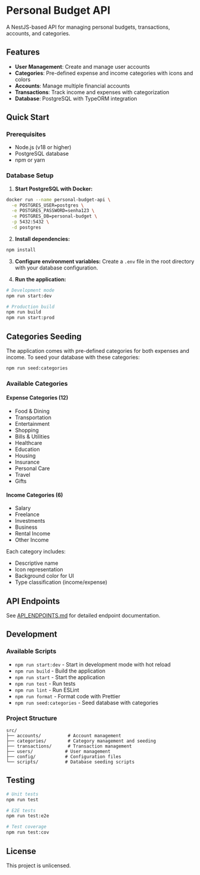 # Personal Budget API

A NestJS-based API for managing personal budgets, transactions, accounts, and categories.

## Features

- **User Management**: Create and manage user accounts
- **Categories**: Pre-defined expense and income categories with icons and colors
- **Accounts**: Manage multiple financial accounts
- **Transactions**: Track income and expenses with categorization
- **Database**: PostgreSQL with TypeORM integration

## Quick Start

### Prerequisites

- Node.js (v18 or higher)
- PostgreSQL database
- npm or yarn

### Database Setup

1. **Start PostgreSQL with Docker:**
```bash
docker run --name personal-budget-api \
  -e POSTGRES_USER=postgres \
  -e POSTGRES_PASSWORD=senha123 \
  -e POSTGRES_DB=personal-budget \
  -p 5432:5432 \
  -d postgres
```

2. **Install dependencies:**
```bash
npm install
```

3. **Configure environment variables:**
Create a `.env` file in the root directory with your database configuration.

4. **Run the application:**
```bash
# Development mode
npm run start:dev

# Production build
npm run build
npm run start:prod
```

## Categories Seeding

The application comes with pre-defined categories for both expenses and income. To seed your database with these categories:

```bash
npm run seed:categories
```

### Available Categories

#### Expense Categories (12)
- Food & Dining
- Transportation  
- Entertainment
- Shopping
- Bills & Utilities
- Healthcare
- Education
- Housing
- Insurance
- Personal Care
- Travel
- Gifts

#### Income Categories (6)
- Salary
- Freelance
- Investments
- Business
- Rental Income
- Other Income

Each category includes:
- Descriptive name
- Icon representation
- Background color for UI
- Type classification (income/expense)

## API Endpoints

See [API_ENDPOINTS.md](./API_ENDPOINTS.md) for detailed endpoint documentation.

## Development

### Available Scripts

- `npm run start:dev` - Start in development mode with hot reload
- `npm run build` - Build the application
- `npm run start` - Start the application
- `npm run test` - Run tests
- `npm run lint` - Run ESLint
- `npm run format` - Format code with Prettier
- `npm run seed:categories` - Seed database with categories

### Project Structure

```
src/
├── accounts/          # Account management
├── categories/        # Category management and seeding
├── transactions/      # Transaction management
├── users/            # User management
├── config/           # Configuration files
└── scripts/          # Database seeding scripts
```

## Testing

```bash
# Unit tests
npm run test

# E2E tests
npm run test:e2e

# Test coverage
npm run test:cov
```

## License

This project is unlicensed.


